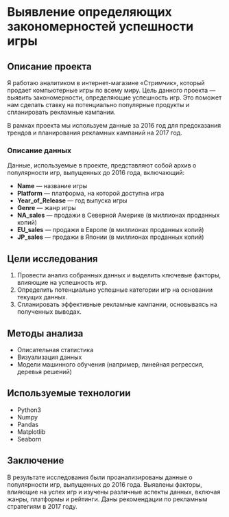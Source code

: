 # Выявление определяющих закономерностей успешности игры

## Описание проекта

Я работаю аналитиком в интернет-магазине «Стримчик», который продает компьютерные игры по всему миру. Цель данного проекта — выявить закономерности, определяющие успешность игр. Это поможет нам сделать ставку на потенциально популярные продукты и спланировать рекламные кампании.

В рамках проекта мы используем данные за 2016 год для предсказания трендов и планирования рекламных кампаний на 2017 год.

### Описание данных

Данные, используемые в проекте, представляют собой архив о популярности игр, выпущенных до 2016 года, включающий:

- **Name** — название игры
- **Platform** — платформа, на которой доступна игра
- **Year_of_Release** — год выпуска игры
- **Genre** — жанр игры
- **NA_sales** — продажи в Северной Америке (в миллионах проданных копий)
- **EU_sales** — продажи в Европе (в миллионах проданных копий)
- **JP_sales** — продажи в Японии (в миллионах проданных копий)

## Цели исследования

1. Провести анализ собранных данных и выделить ключевые факторы, влияющие на успешность игр.
2. Определить потенциально успешные категории игр на основании текущих данных.
3. Спланировать эффективные рекламные кампании, основываясь на полученных выводах.

## Методы анализа

- Описательная статистика
- Визуализация данных
- Модели машинного обучения (например, линейная регрессия, деревья решений)

## Используемые технологии

- Python3
- Numpy
- Pandas
- Matplotlib
- Seaborn

## Заключение

В результате исследования были проанализированы данные о популярности игр, выпущенных до 2016 года.
Выявлены факторы, влияющие на успех игр и изучены различные аспекты данных, включая жанры, платформы и рейтинги.
Даны рекомендации по рекламным стратегиям в 2017 году.
